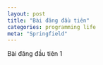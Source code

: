 ```yaml
---
layout: post
title: "Bài đăng đầu tiên"
categories: programming life
meta: "Springfield"
---
```


Bài đăng đầu tiên 1
